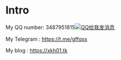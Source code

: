 # Intro
My QQ number: 3487951815<a target="_blank" href="http://wpa.qq.com/msgrd?v=3&uin=3487951815&site=qq&menu=yes"><img border="0" src="http://wpa.qq.com/pa?p=2:3487951815:51" alt="QQ给我发消息" title="QQ给我发消息"/></a>

My Telegram : https://t.me/gffqss

My blog     : https://xkh01.tk
